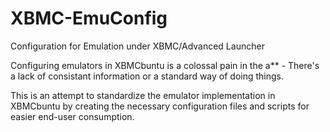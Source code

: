 XBMC-EmuConfig
==============

Configuration for Emulation under XBMC/Advanced Launcher

Configuring emulators in XBMCbuntu is a colossal pain in the a** - There's a lack of consistant information or a standard way of doing things.

This is an attempt to standardize the emulator implementation in XBMCbuntu by creating the necessary configuration files and scripts for easier end-user consumption.
